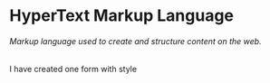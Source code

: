 # HyperText Markup Language

###### Markup language used to create and structure content on the web.

I have created one form with style